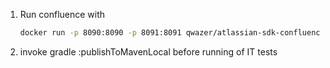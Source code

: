 1. Run confluence with 

    ```bash
    docker run -p 8090:8090 -p 8091:8091 qwazer/atlassian-sdk-confluence
    ```

2. invoke gradle :publishToMavenLocal before running of IT tests
